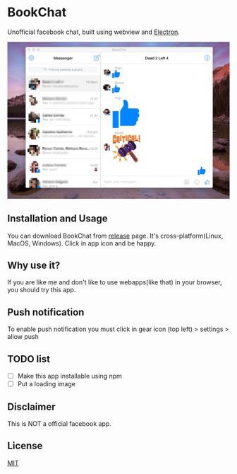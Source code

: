 # BookChat

Unofficial facebook chat, built using webview and [Electron](https://github.com/atom/electron).

![screenshot](app-desktop.jpg)

## Installation and Usage

You can download BookChat from [release](https://github.com/matheusfaustino/bookchat/releases) page. It's cross-platform(Linux, MacOS, Windows).
Click in app icon and be happy.

## Why use it?

If you are like me and don't like to use webapps(like that) in your browser, you should try this app.

## Push notification

To enable push notification you must click in gear icon (top left) > settings > allow push

## TODO list

- [ ] Make this app installable using npm
- [ ] Put a loading image

## Disclaimer

This is NOT a official facebook app.

## License

[MIT](https://tldrlegal.com/license/mit-license)

